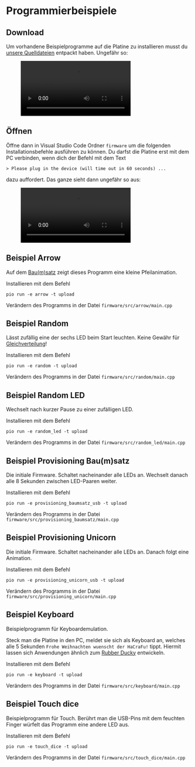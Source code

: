 # Programmierbeispiele

## Download

Um vorhandene Beispielprogramme auf die Platine zu installieren musst du [unsere Quelldateien](https://github.com/HaCraFu/assembly-kits/archive/refs/heads/main.zip) entpackt haben. Ungefähr so:

<figure class="video_container">
  <video controls="true" allowfullscreen="true">
    <source src="../assets/videos/extract.mp4" type="video/mp4">
  </video>
</figure>

## Öffnen

Öffne dann in Visual Studio Code Ordner `firmware` um die folgenden Installationsbefehle ausführen zu können. Du darfst die Platine erst mit dem PC verbinden, wenn dich der Befehl mit dem Text
```
> Please plug in the device (will time out in 60 seconds) ...
```
dazu auffordert. Das ganze sieht dann ungefähr so aus:


<figure class="video_container">
  <video controls="true" allowfullscreen="true">
    <source src="../assets/videos/use_vscode.mp4" type="video/mp4">
  </video>
</figure>

## Beispiel Arrow

Auf dem [Bau(m)satz](KitBaumsatz.de.md) zeigt dieses Programm eine kleine Pfeilanimation.

Installieren mit dem Befehl 
```
pio run -e arrow -t upload
```

Verändern des Programms in der Datei `firmware/src/arrow/main.cpp`


## Beispiel Random

Lässt zufällig eine der sechs LED beim Start leuchten. Keine Gewähr für [Gleichverteilung](https://de.wikipedia.org/wiki/Stetige_Gleichverteilung)!

Installieren mit dem Befehl 
```
pio run -e random -t upload
```

Verändern des Programms in der Datei `firmware/src/random/main.cpp`


## Beispiel Random LED

Wechselt nach kurzer Pause zu einer zufälligen LED.

Installieren mit dem Befehl 
```
pio run -e random_led -t upload
```

Verändern des Programms in der Datei `firmware/src/random_led/main.cpp`


## Beispiel Provisioning Bau(m)satz

Die initiale Firmware. Schaltet nacheinander alle LEDs an. Wechselt danach alle 8 Sekunden zwischen LED-Paaren weiter.

Installieren mit dem Befehl 
```
pio run -e provisioning_baumsatz_usb -t upload
```

Verändern des Programms in der Datei `firmware/src/provisioning_baumsatz/main.cpp`


## Beispiel Provisioning Unicorn

Die initiale Firmware. Schaltet nacheinander alle LEDs an. Danach folgt eine Animation.

Installieren mit dem Befehl 
```
pio run -e provisioning_unicorn_usb -t upload
```

Verändern des Programms in der Datei `firmware/src/provisioning_unicorn/main.cpp`


## Beispiel Keyboard

Beispielprogramm für Keyboardemulation. 

Steck man die Platine in den PC, meldet sie sich als Keyboard an, welches alle 5 Sekunden `Frohe Weihnachten wuenscht der HaCraFu!` tippt.
Hiermit lassen sich Anwendungen ähnlich zum [Rubber Ducky](https://shop.hak5.org/products/usb-rubber-ducky) entwickeln.

Installieren mit dem Befehl 
```
pio run -e keyboard -t upload
```

Verändern des Programms in der Datei `firmware/src/keyboard/main.cpp`


## Beispiel Touch dice

Beispielprogramm für Touch. Berührt man die USB-Pins mit dem feuchten Finger würfelt das Programm eine andere LED aus.

Installieren mit dem Befehl 
```
pio run -e touch_dice -t upload
```

Verändern des Programms in der Datei `firmware/src/touch_dice/main.cpp`
